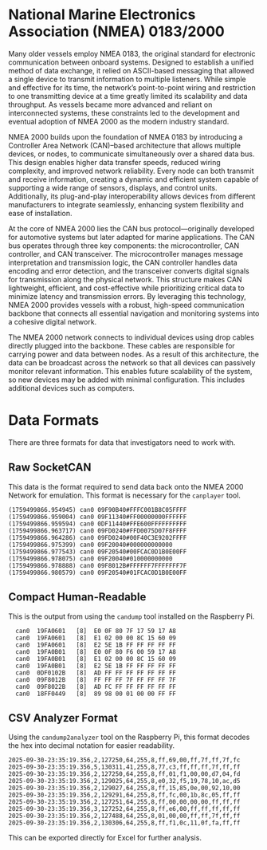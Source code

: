 # National Marine Electronics Association (NMEA) 0183/2000
Many older vessels employ NMEA 0183, the original standard for electronic communication between onboard systems. Designed to establish a unified method of data exchange, it relied on ASCII-based messaging that allowed a single device to transmit information to multiple listeners. While simple and effective for its time, the network’s point-to-point wiring and restriction to one transmitting device at a time greatly limited its scalability and data throughput. As vessels became more advanced and reliant on interconnected systems, these constraints led to the development and eventual adoption of NMEA 2000 as the modern industry standard.

NMEA 2000 builds upon the foundation of NMEA 0183 by introducing a Controller Area Network (CAN)–based architecture that allows multiple devices, or nodes, to communicate simultaneously over a shared data bus. This design enables higher data transfer speeds, reduced wiring complexity, and improved network reliability. Every node can both transmit and receive information, creating a dynamic and efficient system capable of supporting a wide range of sensors, displays, and control units. Additionally, its plug-and-play interoperability allows devices from different manufacturers to integrate seamlessly, enhancing system flexibility and ease of installation.

At the core of NMEA 2000 lies the CAN bus protocol—originally developed for automotive systems but later adapted for marine applications. The CAN bus operates through three key components: the microcontroller, CAN controller, and CAN transceiver. The microcontroller manages message interpretation and transmission logic, the CAN controller handles data encoding and error detection, and the transceiver converts digital signals for transmission along the physical network. This structure makes CAN lightweight, efficient, and cost-effective while prioritizing critical data to minimize latency and transmission errors. By leveraging this technology, NMEA 2000 provides vessels with a robust, high-speed communication backbone that connects all essential navigation and monitoring systems into a cohesive digital network.

The NMEA 2000 network connects to individual devices using drop cables directly plugged into the backbone. These cables are responsible for carrying power and data between nodes. As a result of this architecture, the data can be broadcast across the network so that all devices can passively monitor relevant information. This enables future scalability of the system, so new devices may be added with minimal configuration. This includes additional devices such as computers.

# Data Formats
There are three formats for data that investigators need to work with.


## Raw SocketCAN
This data is the format required to send data back onto the NMEA 2000 Network for emulation. This format is necessary for the ```canplayer``` tool.
```
(1759499866.954945) can0 09F90B40#FFFC001B8C05FFFF
(1759499866.959004) can0 09F11340#FF00000000FFFFFF
(1759499866.959594) can0 0DF11440#FFE600FFFFFFFFFF
(1759499866.963717) can0 09FD0240#FFD0075D07F8FFFF
(1759499866.964286) can0 09FD0240#00F40C3E9202FFFF
(1759499866.975399) can0 09F20040#000000000000
(1759499866.977543) can0 09F20540#00FCAC0D1B0E00FF
(1759499866.978075) can0 09F20040#010000000000
(1759499866.978888) can0 09F8012B#FFFFFF7FFFFFFF7F
(1759499866.980579) can0 09F20540#01FCAC0D1B0E00FF
```

## Compact Human-Readable
This is the output from using the ```candump``` tool installed on the Raspberry Pi.
```
  can0  19FA0601   [8]  E0 0F 80 7F 17 59 17 A8
  can0  19FA0601   [8]  E1 02 00 00 8C 15 60 09
  can0  19FA0601   [8]  E2 5E 1B FF FF FF FF FF
  can0  19FA0B01   [8]  E0 0F 80 F6 00 59 17 A8
  can0  19FA0B01   [8]  E1 02 00 00 8C 15 60 09
  can0  19FA0B01   [8]  E2 5E 1B FF FF FF FF FF
  can0  0DF0102B   [8]  AD FF FF FF FF FF FF FF
  can0  09F8012B   [8]  FF FF FF 7F FF FF FF 7F
  can0  09F8022B   [8]  AD FC FF FF FF FF FF FF
  can0  18FF0449   [8]  89 98 00 01 00 00 FF FF
```

## CSV Analyzer Format
Using the ```candump2analyzer``` tool on the Raspberry Pi, this format decodes the hex into decimal notation for easier readability.
```
2025-09-30-23:35:19.356,2,127250,64,255,8,ff,69,00,ff,7f,ff,7f,fc
2025-09-30-23:35:19.356,5,130311,41,255,8,77,c3,ff,ff,ff,7f,ff,ff
2025-09-30-23:35:19.356,2,127250,64,255,8,ff,01,f1,00,00,d7,04,fd
2025-09-30-23:35:19.356,2,129025,64,255,8,e0,32,f5,19,78,10,ac,d5
2025-09-30-23:35:19.356,2,129027,64,255,8,ff,15,85,0e,00,92,10,00
2025-09-30-23:35:19.356,2,129291,64,255,8,ff,fc,00,1b,8c,05,ff,ff
2025-09-30-23:35:19.356,2,127251,64,255,8,ff,00,00,00,00,ff,ff,ff
2025-09-30-23:35:19.356,3,127252,64,255,8,ff,e6,00,ff,ff,ff,ff,ff
2025-09-30-23:35:19.356,2,127488,64,255,8,01,00,00,ff,ff,7f,ff,ff
2025-09-30-23:35:19.356,2,130306,64,255,8,ff,f1,0c,11,0f,fa,ff,ff
```

This can be exported directly for Excel for further analysis.
